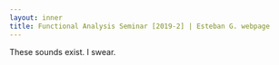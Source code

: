 ```yaml
---
layout: inner
title: Functional Analysis Seminar [2019-2] | Esteban G. webpage
---
```


<p>These sounds exist. I swear.</p>
